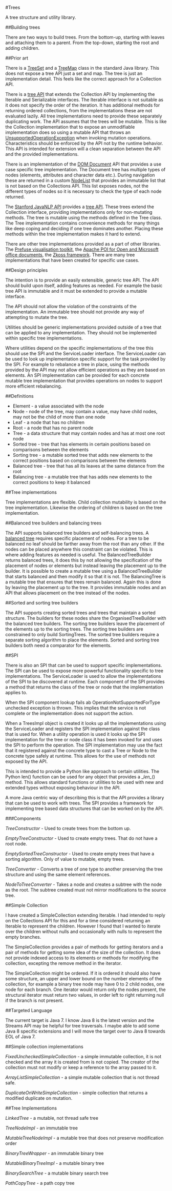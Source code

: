 #Trees

A tree structure and utility library.

##Building trees

There are two ways to build trees. From the bottom-up, starting with leaves and attaching them to a parent. From the
top-down, starting the root and adding children.

##Prior art

There is a [TreeSet](http://docs.oracle.com/javase/7/docs/api/java/util/TreeSet.html) and a
[TreeMap](http://docs.oracle.com/javase/7/docs/api/java/util/TreeMap.html) class in the standard
Java library. This does not expose a tree API just a set and map. The tree is just an
implementation detail. This feels like the correct approach for a Collection API.

There is a [tree API](https://github.com/markbaird/JavaTree) that extends the Collection API by implementing the
Iterable and Serializable interfaces. The Iterable interface is not suitable as it does not specify the order of the
iteration. It has additional methods for returning ordered collections, from the implementations these are not evaluated
lazily. All tree implementations need to provide these separately duplicating work. The API assumes that the trees will
be mutable. This is like the Collection implementation that to expose an unmodifiable implementation does so using
a mutable API that throws an
[UnsupportedOperationException](http://docs.oracle.com/javase/7/docs/api/java/lang/UnsupportedOperationException.html)
when invoking mutation operations. Characteristics should be enforced by the API not by the runtime behavior. This API
is intended for extension will a clean separation between the API and the provided implementations.

There is an implementation of the [DOM Document](http://docs.oracle.com/javase/7/docs/api/org/w3c/dom/Document.html)
API that provides a use case specific tree implementation. The Document tree has multiple types of nodes (elements,
attributes and character data etc.). During navigation these are returned in a custom
[NodeList](http://docs.oracle.com/javase/7/docs/api/org/w3c/dom/NodeList.html) that provides an immutable list that is
not based on the Collections API. This list exposes nodes, not the different types of nodes so it is necessary to check
the type of each node returned.

The [Stanford JavaNLP API](http://nlp.stanford.edu/nlp/javadoc/javanlp/index.html?overview-summary.html) provides a
[tree API](http://nlp.stanford.edu/nlp/javadoc/javanlp/index.html?edu/stanford/nlp/trees/Tree.html). These trees extend
the Collection interface, providing implementations only for non-mutating methods. The tree is mutable using the methods
defined in the Tree class. The Tree implementation contains convenience methods for many things like deep coping and
deciding if one tree dominates another. Placing these methods within the tree implementation makes it hard to extend.

There are other tree implementations provided as a part of other libraries. The
[Prefuse visualisation toolkit](http://prefuse.org/doc/api/index.html?prefuse/data/Tree.html), the
[Apache POI for Open and Microsoft office documents](https://poi.apache.org/apidocs/org/apache/poi/util/BinaryTree.html),
the [Zkoss framework](http://www.zkoss.org/javadoc/latest/zk/org/zkoss/zul/Tree.html). There are many tree
implementations that have been created for specific use cases.

##Design principles

The intention is to provide an easily extensible, generic tree API. The API should build upon itself, adding features
as needed. For example the basic tree API is immutable and it must be extended to provide a mutable interface.

The API should not allow the violation of the constraints of the implementation. An immutable tree should not provide
any way of attempting to mutate the tree.

Utilities should be generic implementations provided outside of a tree that can be applied to any implementation. They
should not be implemented within specific tree implementations.

Where utilities depend on the specific implementations of the tree this should use the SPI and the ServiceLoader
interface. The ServiceLoader can be used to look up implementation specific support for the task provided by the SPI.
For example to rebalance a tree in place, using the methods provided by the API may not allow efficient operations as
they are based on elements. An SPI implementation can be provided for each concrete mutable tree implementation that
provides operations on nodes to support more efficient rebalancing.

##Definitions

* Element - a value associated with the node
* Node - node of the tree, may contain a value, may have child nodes, may not be the child of more than one node
* Leaf - a node that has no children
* Root - a node that has no parent node
* Tree - a data structure that may contain nodes and has at most one root node
* Sorted tree - tree that has elements in certain positions based on comparisons between the elements
* Sorting tree - a mutable sorted tree that adds new elements to the correct positions based on comparisons between the
elements
* Balanced tree - tree that has all its leaves at the same distance from the root
* Balancing tree - a mutable tree that has adds new elements to the correct positions to keep it balanced

##Tree implementations

Tree implementations are flexible. Child collection mutability is based on the tree implementation. Likewise the
ordering of children is based on the tree implementation.

##Balanced tree builders and balancing trees

The API supports balanced tree builders and self-balancing trees. A
[balanced tree](http://xlinux.nist.gov/dads//HTML/balancedtree.html) requires specific placement of nodes. For a tree to
be balanced no leaf should be farther away from the root than any other. If the nodes can be placed anywhere this
constraint can be violated. This is where adding features as needed is useful. The BalancedTreeBuilder returns balanced
trees, it does this by not allowing the specification of the placement of nodes or elements but instead leaving the
placement up to the builder. It is possible to create a mutable tree using a BalancedTreeBuilder that starts balanced
and then modify it so that it is not. The BalancingTree is a mutable tree that ensures that trees remain balanced.
Again this is done by leaving the placement up to the tree. It provides immutable nodes and an API that allows placement
on the tree instead of the nodes.

##Sorted and sorting tree builders

The API supports creating sorted trees and trees that maintain a sorted structure. The builders for these nodes share
the OrganisedTreeBuilder with the balanced tree builders. The sorting tree builders leave the placement of the elements
up to the sorting trees. The sorting tree builders are constrained to only build SortingTrees. The sorted tree builders
require a separate sorting algorithm to place the elements. Sorted and sorting tree builders both need a comparator for
the elements.

##SPI

There is also an SPI that can be used to support specific implementations. The SPI can be used to expose more powerful
functionality specific to tree implementations. The ServiceLoader is used to allow the implementations of the SPI to be
discovered at runtime. Each component of the SPI provides a method that returns the class of the tree or node that the
implementation applies to.

When the SPI component lookup fails ab OperationNotSupportedForType unchecked exception is thrown. This implies that the
service is not complete or the implementation does not support the action.

When a TreesImpl object is created it looks up all the implementations using the ServiceLoader and registers the SPI
implementation against the class that is used for. When a utility operation is used it looks up the SPI implementation
for the tree or node class it has been invoked for and uses the SPI to perform the operation. The SPI implementation
may use the fact that it registered against the concrete type to cast a Tree or Node to the concrete type safely at
runtime. This allows for the use of methods not exposed by the API.

This is intended to provide a Python like approach to certain utilities. The Python len() function can be used for any
object that provides a \__len\__() method. This allows standard functions or utilities to be used with new and extended
types without exposing behaviour in the API.

A more Java centric way of describing this is that the API provides a library that can be used to work with trees.
The SPI provides a framework for implementing tree based data structures that can be worked on by the API.

###Components

_TreeConstructor_ - Used to create trees from the bottom up.

_EmptyTreeConstructor_ - Used to create empty trees. That do not have a root node.

_EmptySortedTreeConstructor_ - Used to create empty trees that have a sorting algorithm. Only of value to mutable,
empty trees.

_TreeConverter_ - Converts a tree of one type to another preserving the tree structure and using the same element
references.

_NodeToTreeConverter_ - Takes a node and creates a subtree with the node as the root. The subtree created must not
mirror modifications to the source tree.

##Simple Collection

I have created a SimpleCollection extending Iterable. I had intended to reply on the Collections API for this and for a
time considered returning an Iterable to represent the children. However I found that I wanted to iterate over the 
children without nulls and occasionally with nulls to represent the empty branches.

The SimpleCollection provides a pair of methods for getting iterators and a pair of methods for getting some idea of
the size of the collection. It does not provide indexed access to its elements or methods for modifying the collection,
excepting the remove method in the iterator.

The SimpleCollection might be ordered. If it is ordered it should also have some structure, an upper and lower bound on
the number elements of the collection, for example a binary tree node may have 0 to 2 child nodes, one node for each
branch. One iterator would return only the nodes present, the structural iterator must return two values, in order left
to right returning null if the branch is not present.

##Targeted Language

The current target is Java 7. I know Java 8 is the latest version and the Streams API may be helpful for tree
traversals. I maybe able to add some Java 8 specific extensions and I will move the target over to Java 8 towards EOL of
Java 7.

##Simple collection implementations

_FixedUncheckedSimpleCollection_ - a simple immutable collection, it is not checked and the array it is created from is
not copied. The creator of the collection must not modify or keep a reference to the array passed to it.

_ArrayListSimpleCollection_ - a simple mutable collection that is not thread safe.

_DuplicateOnWriteSimpleCollection_ - simple collection that returns a modified duplicate on mutation.

##Tree Implementations

_LinkedTree_ - a mutable, not thread safe tree

_TreeNodeImpl_ - an immutable tree

_MutableTreeNodeImpl_ - a mutable tree that does not preserve modification order

_BinaryTreeWrapper_ - an immutable binary tree

_MutableBinaryTreeImpl_ - a mutable binary tree

_BinarySearchTree_ - a mutable binary search tree

_PathCopyTree_ - a path copy tree
